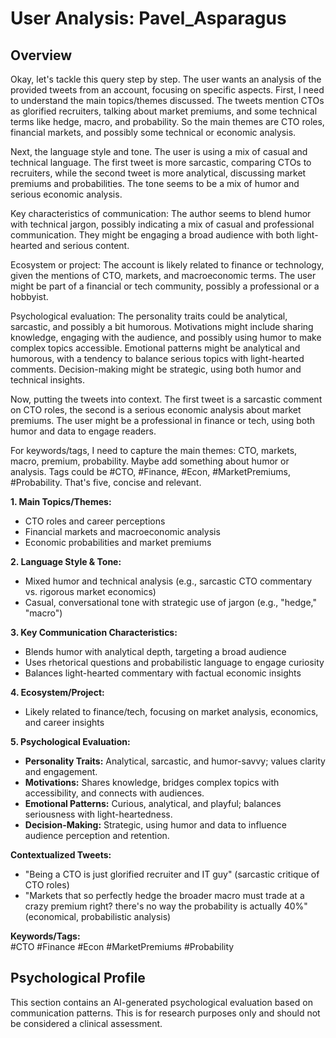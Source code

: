 # User Analysis: Pavel_Asparagus

## Overview

<think>
Okay, let's tackle this query step by step. The user wants an analysis of the provided tweets from an account, focusing on specific aspects. First, I need to understand the main topics/themes discussed. The tweets mention CTOs as glorified recruiters, talking about market premiums, and some technical terms like hedge, macro, and probability. So the main themes are CTO roles, financial markets, and possibly some technical or economic analysis.

Next, the language style and tone. The user is using a mix of casual and technical language. The first tweet is more sarcastic, comparing CTOs to recruiters, while the second tweet is more analytical, discussing market premiums and probabilities. The tone seems to be a mix of humor and serious economic analysis.

Key characteristics of communication: The author seems to blend humor with technical jargon, possibly indicating a mix of casual and professional communication. They might be engaging a broad audience with both light-hearted and serious content.

Ecosystem or project: The account is likely related to finance or technology, given the mentions of CTO, markets, and macroeconomic terms. The user might be part of a financial or tech community, possibly a professional or a hobbyist.

Psychological evaluation: The personality traits could be analytical, sarcastic, and possibly a bit humorous. Motivations might include sharing knowledge, engaging with the audience, and possibly using humor to make complex topics accessible. Emotional patterns might be analytical and humorous, with a tendency to balance serious topics with light-hearted comments. Decision-making might be strategic, using both humor and technical insights.

Now, putting the tweets into context. The first tweet is a sarcastic comment on CTO roles, the second is a serious economic analysis about market premiums. The user might be a professional in finance or tech, using both humor and data to engage readers.

For keywords/tags, I need to capture the main themes: CTO, markets, macro, premium, probability. Maybe add something about humor or analysis. Tags could be #CTO, #Finance, #Econ, #MarketPremiums, #Probability. That's five, concise and relevant.
</think>

**1. Main Topics/Themes:**  
- CTO roles and career perceptions  
- Financial markets and macroeconomic analysis  
- Economic probabilities and market premiums  

**2. Language Style & Tone:**  
- Mixed humor and technical analysis (e.g., sarcastic CTO commentary vs. rigorous market economics)  
- Casual, conversational tone with strategic use of jargon (e.g., "hedge," "macro")  

**3. Key Communication Characteristics:**  
- Blends humor with analytical depth, targeting a broad audience  
- Uses rhetorical questions and probabilistic language to engage curiosity  
- Balances light-hearted commentary with factual economic insights  

**4. Ecosystem/Project:**  
- Likely related to finance/tech, focusing on market analysis, economics, and career insights  

**5. Psychological Evaluation:**  
- **Personality Traits:** Analytical, sarcastic, and humor-savvy; values clarity and engagement.  
- **Motivations:** Shares knowledge, bridges complex topics with accessibility, and connects with audiences.  
- **Emotional Patterns:** Curious, analytical, and playful; balances seriousness with light-heartedness.  
- **Decision-Making:** Strategic, using humor and data to influence audience perception and retention.  

**Contextualized Tweets:**  
- "Being a CTO is just glorified recruiter and IT guy" (sarcastic critique of CTO roles)  
- "Markets that so perfectly hedge the broader macro must trade at a crazy premium right? there's no way the probability is actually 40%" (economical, probabilistic analysis)  

**Keywords/Tags:**  
#CTO #Finance #Econ #MarketPremiums #Probability

## Psychological Profile

This section contains an AI-generated psychological evaluation based on communication patterns. This is for research purposes only and should not be considered a clinical assessment.